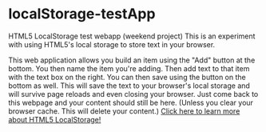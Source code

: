 localStorage-testApp
====================

HTML5 LocalStorage test webapp (weekend project)
This is an experiment with using HTML5's local storage to store text in your browser.

This web application allows you build an item using the "Add" button at the bottom.
You then name the item you're adding. Then add text to that item with the text box on the right.
You can then save using the button on the bottom as well. 
This will save the text to your browser's local storage and will survive
page reloads and even closing your browser. 
Just come back to this webpage and your content should still be here. 
(Unless you clear your browser cache. This will delete your content.)
<a href="http://diveintohtml5.info/storage.html">Click here to learn more about HTML5 LocalStorage!</a>
